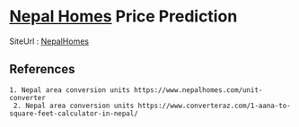 # [Nepal Homes](https://www.nepalhomes.com) Price Prediction

SiteUrl : [NepalHomes](https://www.nepalhomes.com)

## References
    1. Nepal area conversion units https://www.nepalhomes.com/unit-converter
     2. Nepal area conversion units https://www.converteraz.com/1-aana-to-square-feet-calculator-in-nepal/